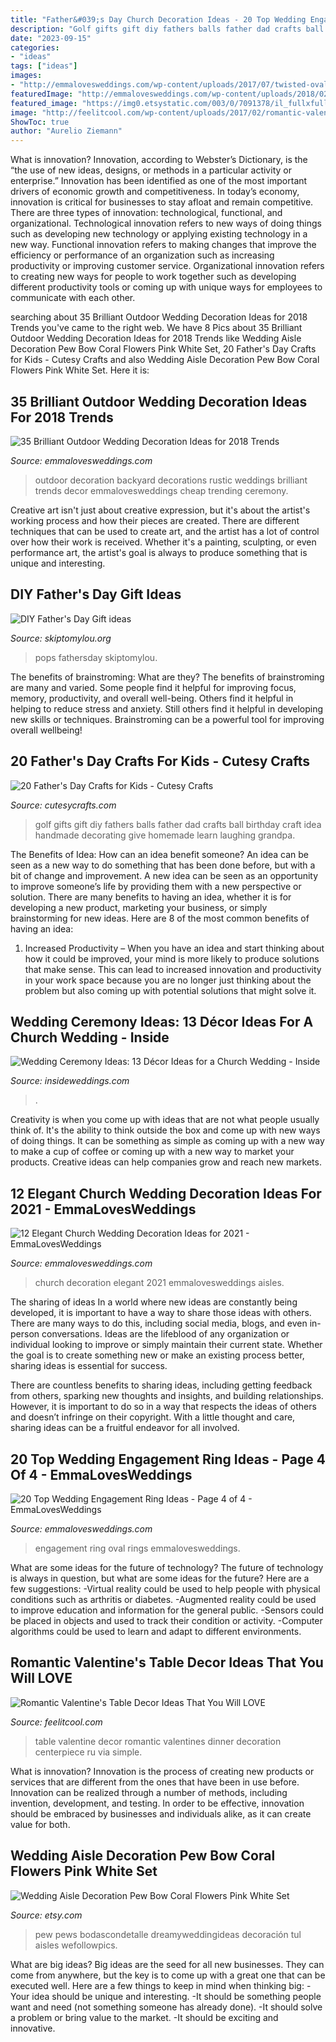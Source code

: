 ```yaml
---
title: "Father&#039;s Day Church Decoration Ideas - 20 Top Wedding Engagement Ring Ideas"
description: "Golf gifts gift diy fathers balls father dad crafts ball birthday craft idea handmade decorating give homemade learn laughing grandpa"
date: "2023-09-15"
categories:
- "ideas"
tags: ["ideas"]
images:
- "http://emmalovesweddings.com/wp-content/uploads/2017/07/twisted-oval-vintage-engagement-ring-ideas.jpg"
featuredImage: "http://emmalovesweddings.com/wp-content/uploads/2018/02/trending-outdoor-backyard-wedding-ideas.jpg"
featured_image: "https://img0.etsystatic.com/003/0/7091378/il_fullxfull.407846992_r6ju.jpg"
image: "http://feelitcool.com/wp-content/uploads/2017/02/romantic-valentines-table-decor-ideas9.jpg"
ShowToc: true
author: "Aurelio Ziemann"
---
```



What is innovation?
Innovation, according to Webster’s Dictionary, is the “the use of new ideas, designs, or methods in a particular activity or enterprise.” Innovation has been identified as one of the most important drivers of economic growth and competitiveness. In today’s economy, innovation is critical for businesses to stay afloat and remain competitive. There are three types of innovation: technological, functional, and organizational.
Technological innovation refers to new ways of doing things such as developing new technology or applying existing technology in a new way. Functional innovation refers to making changes that improve the efficiency or performance of an organization such as increasing productivity or improving customer service. Organizational innovation refers to creating new ways for people to work together such as developing different productivity tools or coming up with unique ways for employees to communicate with each other.

	

		
searching about 35 Brilliant Outdoor Wedding Decoration Ideas for 2018 Trends you've came to the right web. We have 8 Pics about 35 Brilliant Outdoor Wedding Decoration Ideas for 2018 Trends like Wedding Aisle Decoration Pew Bow Coral Flowers Pink White Set, 20 Father&#039;s Day Crafts for Kids - Cutesy Crafts and also Wedding Aisle Decoration Pew Bow Coral Flowers Pink White Set. Here it is:
		
    
## 35 Brilliant Outdoor Wedding Decoration Ideas For 2018 Trends

<img loading=lazy src="http://emmalovesweddings.com/wp-content/uploads/2018/02/trending-outdoor-backyard-wedding-ideas.jpg" onerror="this.onerror=null;this.src='https://tse4.mm.bing.net/th?id=OIP.eDXv94AzNKdplmYRygck2QHaPc&amp;pid=15.1';" alt="35 Brilliant Outdoor Wedding Decoration Ideas for 2018 Trends">

_Source: emmalovesweddings.com_

>outdoor decoration backyard decorations rustic weddings brilliant trends decor emmalovesweddings cheap trending ceremony. 

	

Creative art isn't just about creative expression, but it's about the artist's working process and how their pieces are created. There are different techniques that can be used to create art, and the artist has a lot of control over how their work is received. Whether it's a painting, sculpting, or even performance art, the artist's goal is always to produce something that is unique and interesting.

    
## DIY Father&#039;s Day Gift Ideas

<img loading=lazy src="https://www.skiptomylou.org/wp-content/uploads/2013/06/Fathers-Day-gifts-ideas-1024x1024-1.jpg" onerror="this.onerror=null;this.src='https://tse1.mm.bing.net/th?id=OIP.fBr-ch9xX_Gi5Qv6JN-MjwHaHa&amp;pid=15.1';" alt="DIY Father&#039;s Day Gift ideas">

_Source: skiptomylou.org_

>pops fathersday skiptomylou. 

	

The benefits of brainstroming: What are they?
The benefits of brainstroming are many and varied. Some people find it helpful for improving focus, memory, productivity, and overall well-being. Others find it helpful in helping to reduce stress and anxiety. Still others find it helpful in developing new skills or techniques. Brainstroming can be a powerful tool for improving overall wellbeing!

    
## 20 Father&#039;s Day Crafts For Kids - Cutesy Crafts

<img loading=lazy src="https://cutesycrafts.com/wp-content/uploads/2014/05/5.jpg" onerror="this.onerror=null;this.src='https://tse1.mm.bing.net/th?id=OIP.RieOfHvf9Z9hVR1EbB7a6QAAAA&amp;pid=15.1';" alt="20 Father&#039;s Day Crafts for Kids - Cutesy Crafts">

_Source: cutesycrafts.com_

>golf gifts gift diy fathers balls father dad crafts ball birthday craft idea handmade decorating give homemade learn laughing grandpa. 

	

The Benefits of Idea: How can an idea benefit someone?
An idea can be seen as a new way to do something that has been done before, but with a bit of change and improvement. A new idea can be seen as an opportunity to improve someone’s life by providing them with a new perspective or solution. There are many benefits to having an idea, whether it is for developing a new product, marketing your business, or simply brainstorming for new ideas. Here are 8 of the most common benefits of having an idea: 
1. Increased Productivity – When you have an idea and start thinking about how it could be improved, your mind is more likely to produce solutions that make sense. This can lead to increased innovation and productivity in your work space because you are no longer just thinking about the problem but also coming up with potential solutions that might solve it. 

    
## Wedding Ceremony Ideas: 13 Décor Ideas For A Church Wedding - Inside

<img loading=lazy src="https://d1zpvjny0s6omk.cloudfront.net/media/fileupload/2016/01/08/13_Lombardi-Stanzione_Berit-church-pew.jpg" onerror="this.onerror=null;this.src='https://tse3.mm.bing.net/th?id=OIP.equOZ6s0IKRKo63QK_dkmgHaLH&amp;pid=15.1';" alt="Wedding Ceremony Ideas: 13 Décor Ideas for a Church Wedding - Inside">

_Source: insideweddings.com_

>. 

	

Creativity is when you come up with ideas that are not what people usually think of. It's the ability to think outside the box and come up with new ways of doing things. It can be something as simple as coming up with a new way to make a cup of coffee or coming up with a new way to market your products. Creative ideas can help companies grow and reach new markets.

    
## 12 Elegant Church Wedding Decoration Ideas For 2021 - EmmaLovesWeddings

<img loading=lazy src="https://emmalovesweddings.com/wp-content/uploads/2020/03/church-wedding-decoration-ideas.jpg" onerror="this.onerror=null;this.src='https://tse1.mm.bing.net/th?id=OIP.kGrzv0FDTXq-WvVCwDX4_QHaK7&amp;pid=15.1';" alt="12 Elegant Church Wedding Decoration Ideas for 2021 - EmmaLovesWeddings">

_Source: emmalovesweddings.com_

>church decoration elegant 2021 emmalovesweddings aisles. 

	

The sharing of ideas
In a world where new ideas are constantly being developed, it is important to have a way to share those ideas with others. There are many ways to do this, including social media, blogs, and even in-person conversations.
Ideas are the lifeblood of any organization or individual looking to improve or simply maintain their current state. Whether the goal is to create something new or make an existing process better, sharing ideas is essential for success.

There are countless benefits to sharing ideas, including getting feedback from others, sparking new thoughts and insights, and building relationships. However, it is important to do so in a way that respects the ideas of others and doesn’t infringe on their copyright. With a little thought and care, sharing ideas can be a fruitful endeavor for all involved.

    
## 20 Top Wedding Engagement Ring Ideas - Page 4 Of 4 - EmmaLovesWeddings

<img loading=lazy src="http://emmalovesweddings.com/wp-content/uploads/2017/07/twisted-oval-vintage-engagement-ring-ideas.jpg" onerror="this.onerror=null;this.src='https://tse3.mm.bing.net/th?id=OIP.sx-VJlDtHQS8KichB6lwfQHaLH&amp;pid=15.1';" alt="20 Top Wedding Engagement Ring Ideas - Page 4 of 4 - EmmaLovesWeddings">

_Source: emmalovesweddings.com_

>engagement ring oval rings emmalovesweddings. 

	

What are some ideas for the future of technology?
The future of technology is always in question, but what are some ideas for the future? Here are a few suggestions: 
-Virtual reality could be used to help people with physical conditions such as arthritis or diabetes. 
-Augmented reality could be used to improve education and information for the general public. 
-Sensors could be placed in objects and used to track their condition or activity. 
-Computer algorithms could be used to learn and adapt to different environments.

    
## Romantic Valentine&#039;s Table Decor Ideas That You Will LOVE

<img loading=lazy src="http://feelitcool.com/wp-content/uploads/2017/02/romantic-valentines-table-decor-ideas9.jpg" onerror="this.onerror=null;this.src='https://tse3.mm.bing.net/th?id=OIP.hTKR0l3mCrdL9FE2HDbCjwHaJ4&amp;pid=15.1';" alt="Romantic Valentine&#039;s Table Decor Ideas That You Will LOVE">

_Source: feelitcool.com_

>table valentine decor romantic valentines dinner decoration centerpiece ru via simple. 

	

What is innovation?
Innovation is the process of creating new products or services that are different from the ones that have been in use before. Innovation can be realized through a number of methods, including invention, development, and testing. In order to be effective, innovation should be embraced by businesses and individuals alike, as it can create value for both.

    
## Wedding Aisle Decoration Pew Bow Coral Flowers Pink White Set

<img loading=lazy src="https://img0.etsystatic.com/003/0/7091378/il_fullxfull.407846992_r6ju.jpg" onerror="this.onerror=null;this.src='https://tse3.mm.bing.net/th?id=OIP.zEQXshh10zmv1c2FHk61iQHaLL&amp;pid=15.1';" alt="Wedding Aisle Decoration Pew Bow Coral Flowers Pink White Set">

_Source: etsy.com_

>pew pews bodascondetalle dreamyweddingideas decoración tul aisles wefollowpics. 

	

What are big ideas?
Big ideas are the seed for all new businesses. They can come from anywhere, but the key is to come up with a great one that can be executed well. Here are a few things to keep in mind when thinking big: 
-Your idea should be unique and interesting. 
-It should be something people want and need (not something someone has already done). 
-It should solve a problem or bring value to the market. 
-It should be exciting and innovative.


